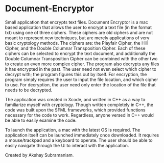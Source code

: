 # Document-Encryptor
Small application that encrypts text files.
Document Encryptor is a mac based application that allows the user to encrypt a text file (in the format txt) using one of three 
ciphers. These ciphers are old ciphers and are not meant to represent new techniques, but are merely applications of very 
basic cryptology methods. The ciphers are: the Playfair Cipher, the Hill Cipher, and the Double Columnar Transposition Cipher. 
Each of these ciphers can be selected to encrypt the text document, and additionally the Double Columnar Transposition Cipher
can be combined with the other two to create an even more complex cipher. The program also decrypts any files it has encrypted 
in the past. The user need not even select which cipher to decrypt with; the program figures this out by itself. 
For encryption, the program simply requires the user to input the file location, and which cipher to use. For 
decryption, the user need only enter the location of the file that needs to be decrypted.

The application was created in Xcode, and written in C++ as a way to familiarize myself with cryptology. Though written 
completely in C++, the code was built upon the SFML frameworks, which provided functions necessary for the code to work. 
Regardless, anyone versed in C++ would be able to easily examine the code.

To launch the application, a mac with the latest OS is required. The application itself can be launched immediately once 
downloaded. It requires a mouse/trackpad and a keyboard to operate. The user should be able to easily navigate through the UI
to interact with the application.

Created by Akshay Subramaniam.
